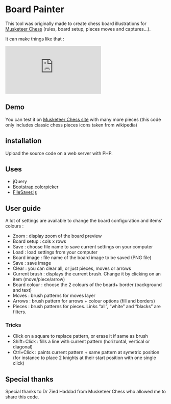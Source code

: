 # Board Painter 

This tool was originally made to create chess board illustrations for [Musketeer Chess](http://musketeerchess.net) (rules, board setup, pieces moves and captures...).

It can make things like that : 

![board painter examples](http://musketeerchess.net/forum/download/file.php?id=3)

## Demo

You can test it on [Musketeer Chess site](http://musketeerchess.net/tools/boardpainter/) with many more pieces (this code only includes classic chess pieces icons taken from wikipedia)

## installation

Upload the source code on a web server with PHP. 

## Uses

- jQuery
- [Bootstrap colorpicker](https://github.com/itsjavi/bootstrap-colorpicker)
- [FileSaver.js](https://github.com/eligrey/FileSaver.js)

## User guide 

A lot of settings are available to change the board configuration and items’ colours :

- Zoom : display zoom of the board preview
- Board setup : cols x rows
- Save : choose file name to save current settings on your computer
- Load : load settings from your computer
- Board image : file name of the board image to be saved (PNG file)
- Save : save image
- Clear : you can clear all, or just pieces, moves or arrows
- Current brush : displays the current brush. Change it by clicking on an item (move/piece/arrow)
- Board colour : choose the 2 colours of the board+ border (background and text)
- Moves : brush patterns for moves layer
- Arrows : brush pattern for arrows + colour options (fill and borders)
- Pieces : brush patterns for pieces. Links “all”, “white” and “blacks” are filters.

### Tricks 

- Click on a square to replace pattern, or erase it if same as brush
- Shift+Click : fills a line with current pattern (horizontal, vertical or diagonal)
- Ctrl+Click : paints current pattern + same pattern at symetric position (for instance to place 2 knights at their start position with one single click)

## Special thanks

Special thanks to Dr Zied Haddad from Musketeer Chess who allowed me to share this code.